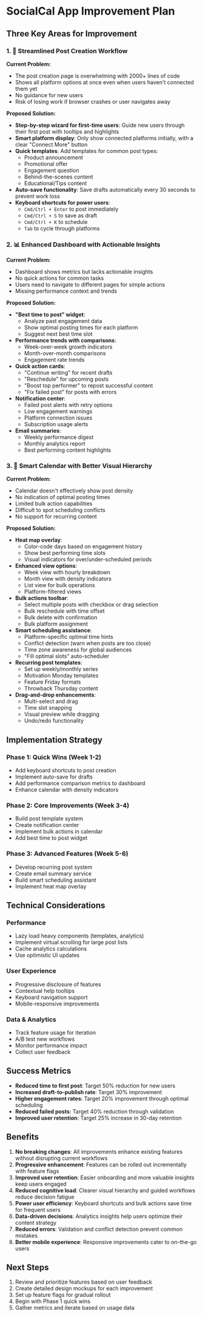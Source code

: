 # SocialCal App Improvement Plan

## Three Key Areas for Improvement

### 1. 🚀 **Streamlined Post Creation Workflow**

**Current Problem:** 
- The post creation page is overwhelming with 2000+ lines of code
- Shows all platform options at once even when users haven't connected them yet
- No guidance for new users
- Risk of losing work if browser crashes or user navigates away

**Proposed Solution:**
- **Step-by-step wizard for first-time users**: Guide new users through their first post with tooltips and highlights
- **Smart platform display**: Only show connected platforms initially, with a clear "Connect More" button
- **Quick templates**: Add templates for common post types:
  - Product announcement
  - Promotional offer
  - Engagement question
  - Behind-the-scenes content
  - Educational/Tips content
- **Auto-save functionality**: Save drafts automatically every 30 seconds to prevent work loss
- **Keyboard shortcuts for power users**:
  - `Cmd/Ctrl + Enter` to post immediately
  - `Cmd/Ctrl + S` to save as draft
  - `Cmd/Ctrl + K` to schedule
  - `Tab` to cycle through platforms

### 2. 📊 **Enhanced Dashboard with Actionable Insights**

**Current Problem:**
- Dashboard shows metrics but lacks actionable insights
- No quick actions for common tasks
- Users need to navigate to different pages for simple actions
- Missing performance context and trends

**Proposed Solution:**
- **"Best time to post" widget**: 
  - Analyze past engagement data
  - Show optimal posting times for each platform
  - Suggest next best time slot
- **Performance trends with comparisons**:
  - Week-over-week growth indicators
  - Month-over-month comparisons
  - Engagement rate trends
- **Quick action cards**:
  - "Continue writing" for recent drafts
  - "Reschedule" for upcoming posts
  - "Boost top performer" to repost successful content
  - "Fix failed post" for posts with errors
- **Notification center**:
  - Failed post alerts with retry options
  - Low engagement warnings
  - Platform connection issues
  - Subscription usage alerts
- **Email summaries**:
  - Weekly performance digest
  - Monthly analytics report
  - Best performing content highlights

### 3. 🎯 **Smart Calendar with Better Visual Hierarchy**

**Current Problem:**
- Calendar doesn't effectively show post density
- No indication of optimal posting times
- Limited bulk action capabilities
- Difficult to spot scheduling conflicts
- No support for recurring content

**Proposed Solution:**
- **Heat map overlay**:
  - Color-code days based on engagement history
  - Show best performing time slots
  - Visual indicators for over/under-scheduled periods
- **Enhanced view options**:
  - Week view with hourly breakdown
  - Month view with density indicators
  - List view for bulk operations
  - Platform-filtered views
- **Bulk actions toolbar**:
  - Select multiple posts with checkbox or drag selection
  - Bulk reschedule with time offset
  - Bulk delete with confirmation
  - Bulk platform assignment
- **Smart scheduling assistance**:
  - Platform-specific optimal time hints
  - Conflict detection (warn when posts are too close)
  - Time zone awareness for global audiences
  - "Fill optimal slots" auto-scheduler
- **Recurring post templates**:
  - Set up weekly/monthly series
  - Motivation Monday templates
  - Feature Friday formats
  - Throwback Thursday content
- **Drag-and-drop enhancements**:
  - Multi-select and drag
  - Time slot snapping
  - Visual preview while dragging
  - Undo/redo functionality

## Implementation Strategy

### Phase 1: Quick Wins (Week 1-2)
- Add keyboard shortcuts to post creation
- Implement auto-save for drafts
- Add performance comparison metrics to dashboard
- Enhance calendar with density indicators

### Phase 2: Core Improvements (Week 3-4)
- Build post template system
- Create notification center
- Implement bulk actions in calendar
- Add best time to post widget

### Phase 3: Advanced Features (Week 5-6)
- Develop recurring post system
- Create email summary service
- Build smart scheduling assistant
- Implement heat map overlay

## Technical Considerations

### Performance
- Lazy load heavy components (templates, analytics)
- Implement virtual scrolling for large post lists
- Cache analytics calculations
- Use optimistic UI updates

### User Experience
- Progressive disclosure of features
- Contextual help tooltips
- Keyboard navigation support
- Mobile-responsive improvements

### Data & Analytics
- Track feature usage for iteration
- A/B test new workflows
- Monitor performance impact
- Collect user feedback

## Success Metrics

- **Reduced time to first post**: Target 50% reduction for new users
- **Increased draft-to-publish rate**: Target 30% improvement
- **Higher engagement rates**: Target 20% improvement through optimal scheduling
- **Reduced failed posts**: Target 40% reduction through validation
- **Improved user retention**: Target 25% increase in 30-day retention

## Benefits

1. **No breaking changes**: All improvements enhance existing features without disrupting current workflows
2. **Progressive enhancement**: Features can be rolled out incrementally with feature flags
3. **Improved user retention**: Easier onboarding and more valuable insights keep users engaged
4. **Reduced cognitive load**: Clearer visual hierarchy and guided workflows reduce decision fatigue
5. **Power user efficiency**: Keyboard shortcuts and bulk actions save time for frequent users
6. **Data-driven decisions**: Analytics insights help users optimize their content strategy
7. **Reduced errors**: Validation and conflict detection prevent common mistakes
8. **Better mobile experience**: Responsive improvements cater to on-the-go users

## Next Steps

1. Review and prioritize features based on user feedback
2. Create detailed design mockups for each improvement
3. Set up feature flags for gradual rollout
4. Begin with Phase 1 quick wins
5. Gather metrics and iterate based on usage data